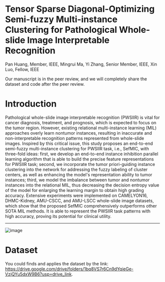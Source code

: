 # Tensor Sparse Diagonal-Optimizing Semi-fuzzy Multi-instance Clustering for Pathological Whole-slide Image Interpretable Recognition
Pan Huang, Member, IEEE, Mingrui Ma, Yi Zhang, Senior Member, IEEE, Xin Luo, Fellow, IEEE

Our manuscript is in the peer review, and we will completely share the dataset and code after the peer review.

# Introduction
Pathological whole-slide image interpretable recognition (PWSIIR) is vital for cancer diagnosis, treatment, and prognosis, which is expected to focus on the tumor region. However, existing relational multi-instance learning (MIL) approaches overly learn nontumor instances, resulting in inaccurate and non-interpretable recognition patterns represented from whole-slide images. Inspired by this critical issue, this study proposes an end-to-end semi-fuzzy multi-instance clustering for PWSIIR task, i.e., SefMIC, with three-fold ideas: first, we develop an end-to-end instance inhibition parallel learning algorithm that is able to build the precise feature representations for PWSIIR task; second, we incorporate the tumor priori-guiding instance clustering into the network for addressing the fuzzy labeling of cluster centers, as well as enhancing the model's representation ability to tumor instances; third, we model the imbalance between tumor and nontumor instances into the relational MIL, thus decreasing the decision entropy value of the model for enlarging the learning margin to obtain high grading accuracy. Extensive experiments were implemented on CAMELYON16, DHMC-Kidney, AMU-CSCC, and AMU-LSCC whole-slide image datasets, which show that the proposed SefMIC comprehensively outperforms other SOTA MIL methods. It is able to represent the PWSIIR task patterns with high accuracy, proving its potential for clinical utility.

---
![image](https://github.com/Baron-Huang/TicMIL/blob/main/Image/Main_Frame_for_TicMIL)


# Dataset
You could finds and applies the dataset by the link: https://drive.google.com/drive/folders/1bq8VS7r6Cn9dYqieGe-VzjQYu5dxW9B6?usp=drive_link.
